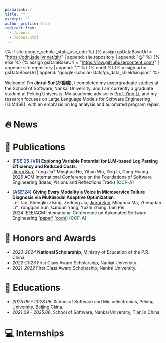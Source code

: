 ```yaml
---
permalink: /
title: ""
excerpt: ""
author_profile: true
redirect_from: 
  - /about/
  - /about.html
---
```


{% if site.google_scholar_stats_use_cdn %}
{% assign gsDataBaseUrl = "https://cdn.jsdelivr.net/gh/" | append: site.repository | append: "@" %}
{% else %}
{% assign gsDataBaseUrl = "https://raw.githubusercontent.com/" | append: site.repository | append: "/" %}
{% endif %}
{% assign url = gsDataBaseUrl | append: "google-scholar-stats/gs_data_shieldsio.json" %}

<span class='anchor' id='about-me'></span>

Welcome! I'm **Jinrui Sun(孙锦瑞)**, I completed my undergraduate studies at the School of Software, Nankai University, and I am currently a graduate student at Peking University. My academic advisor is [Prof. Ying Li](https://www.ss.pku.edu.cn/teacherteam/teacherlist/1674-%E6%9D%8E%E5%BD%B1.html), and my research focuses on Large Language Models for Software Engineering (LLM4SE), with an emphasis on log analysis and automated program repair.

<!-- My research interest includes neural machine translation and computer vision. I have published more than 100 papers at the top international AI conferences with total <a href='https://scholar.google.com/citations?user=DhtAFkwAAAAJ'>google scholar citations <strong><span id='total_cit'>260000+</span></strong></a> (You can also use google scholar badge <a href='https://scholar.google.com/citations?user=DhtAFkwAAAAJ'><img src="https://img.shields.io/endpoint?url={{ url | url_encode }}&logo=Google%20Scholar&labelColor=f6f6f6&color=9cf&style=flat&label=citations"></a>). -->


# 🔥 News
<!-- - *2022.02*: &nbsp;🎉🎉 Lorem ipsum dolor sit amet, consectetur adipiscing elit. Vivamus ornare aliquet ipsum, ac tempus justo dapibus sit amet. 
- *2022.02*: &nbsp;🎉🎉 Lorem ipsum dolor sit amet, consectetur adipiscing elit. Vivamus ornare aliquet ipsum, ac tempus justo dapibus sit amet.  -->

# 📝 Publications 

<!-- <div class='paper-box'><div class='paper-box-image'><div><div class="badge">CVPR 2016</div><img src='images/500x300.png' alt="sym" width="100%"></div></div>
<div class='paper-box-text' markdown="1">

[Deep Residual Learning for Image Recognition](https://openaccess.thecvf.com/content_cvpr_2016/papers/He_Deep_Residual_Learning_CVPR_2016_paper.pdf)

**Kaiming He**, Xiangyu Zhang, Shaoqing Ren, Jian Sun

[**Project**](https://scholar.google.com/citations?view_op=view_citation&hl=zh-CN&user=DhtAFkwAAAAJ&citation_for_view=DhtAFkwAAAAJ:ALROH1vI_8AC) <strong><span class='show_paper_citations' data='DhtAFkwAAAAJ:ALROH1vI_8AC'></span></strong>
- Lorem ipsum dolor sit amet, consectetur adipiscing elit. Vivamus ornare aliquet ipsum, ac tempus justo dapibus sit amet. 
</div>
</div> -->
- <b style="color: #224B8D;">\[FSE'25-IVR\] </b> **Exploring Variable Potential for LLM-based Log Parsing Efficiency and Reduced Costs**.  
  <u>Jinrui Sun</u>, Tong Jia*, Minghua He, Yihan Wu, Ying Li, Gang Huang.  
  2025 ACM International Conference on the Foundations of Software Engineering (Ideas, Visions and Reflections Track) <b style="color:#3B866E;">(CCF-A)</b>

- <b style="color: #224B8D;">\[ASE'24\]</b> **Giving Every Modality a Voice in Microservice Failure Diagnosis via Multimodal Adaptive Optimization**.  
  Lei Tao, Shenglin Zhang, Zedong Jia, <u>Jinrui Sun</u>, Minghua Ma, Zhengdan Li*, Yongqian Sun, Canqun Yang, Yuzhi Zhang, Dan Pei.  
  2024 IEEE/ACM International Conference on Automated Software Engineering \[[paper](https://nkcs.iops.ai/wp-content/uploads/2024/10/ASE24-Medicine.pdf)\] \[[code](https://github.com/AIOps-Lab-NKU/Medicine)\] <b style="color:#3B866E;">(CCF-A)</b>

# 🏅 Honors and Awards
- *2023-2024* **National Scholarship**, Ministry of Education of the P.R. China.
- *2022-2023* First Class Award Scholarship, Nankai University.
- *2021-2022* First Class Award Scholarship, Nankai University.


# 📖 Educations
- *2025.09 - 2028.06*, School of Software and Microelectronics, Peking University, Beijing China.
- *2021.09 - 2025.06*, School of Software, Nankai University, Tianjin China.


<!-- # 💬 Invited Talks
- *2021.06*, Lorem ipsum dolor sit amet, consectetur adipiscing elit. Vivamus ornare aliquet ipsum, ac tempus justo dapibus sit amet. 
- *2021.03*, Lorem ipsum dolor sit amet, consectetur adipiscing elit. Vivamus ornare aliquet ipsum, ac tempus justo dapibus sit amet.  \| [\[video\]](https://github.com/) -->

# 💻 Internships
<!-- - *2019.05 - 2020.02*, [Lorem](https://github.com/), China. -->